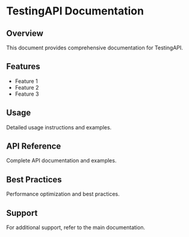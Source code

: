 # TestingAPI Documentation

## Overview

This document provides comprehensive documentation for TestingAPI.

## Features

- Feature 1
- Feature 2
- Feature 3

## Usage

Detailed usage instructions and examples.

## API Reference

Complete API documentation and examples.

## Best Practices

Performance optimization and best practices.

## Support

For additional support, refer to the main documentation.
